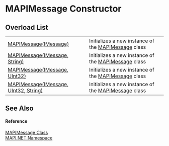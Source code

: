 # MAPIMessage Constructor


## Overload List
<table>
<tr>
<td><a href="41781c2d-8127-e175-3aa1-9f014fc3f667.md">MAPIMessage(IMessage)</a></td>
<td>Initializes a new instance of the <a href="29b8d96c-1ec2-828d-35a5-fae12d8802c8.md">MAPIMessage</a> class</td></tr>
<tr>
<td><a href="3d9e3d98-cc75-6d43-c38b-cd7b086930b5.md">MAPIMessage(IMessage, String)</a></td>
<td>Initializes a new instance of the <a href="29b8d96c-1ec2-828d-35a5-fae12d8802c8.md">MAPIMessage</a> class</td></tr>
<tr>
<td><a href="ba11bc12-f2fa-47e7-6e12-9e075410afbe.md">MAPIMessage(IMessage, UInt32)</a></td>
<td>Initializes a new instance of the <a href="29b8d96c-1ec2-828d-35a5-fae12d8802c8.md">MAPIMessage</a> class</td></tr>
<tr>
<td><a href="df9cddb8-a067-09b2-2fa5-01844b1268e8.md">MAPIMessage(IMessage, UInt32, String)</a></td>
<td>Initializes a new instance of the <a href="29b8d96c-1ec2-828d-35a5-fae12d8802c8.md">MAPIMessage</a> class</td></tr>
</table>

## See Also


#### Reference
<a href="29b8d96c-1ec2-828d-35a5-fae12d8802c8.md">MAPIMessage Class</a>  
<a href="5bef4637-66f8-16d4-e5f4-4d0da57a1538.md">MAPI.NET Namespace</a>  

